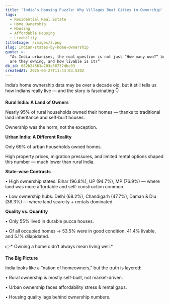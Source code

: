 ```yaml
---
title: 'India’s Housing Puzzle: Why Villages Beat Cities in Ownership'
tags:
  - Residential Real Estate
  - Home Ownership
  - Housing
  - Affordable Housing
  - Livability
titleImage: /images/3.png
slug: Indian-states-by-home-ownership
quote: >-
  "As India urbanises, the real question is not just “How many own?” but “What
  are they owning, and how livable is it?”
db_id: 682b24861a203e58732dbc93
createdAt: 2025-06-27T11:43:03.520Z
---
```


India’s home ownership data may be over a decade old, but it still tells us how Indians really live — and the story is fascinating 👇

**Rural India: A Land of Owners**

Nearly 95% of rural households owned their homes — thanks to traditional land inheritance and self-built houses.

Ownership was the norm, not the exception.

**Urban India: A Different Reality**

Only 69% of urban households owned homes.

High property prices, migration pressures, and limited rental options shaped this number — much lower than rural India.

**State-wise Contrasts**

•	High ownership states: Bihar (96.8%), UP (94.7%), MP (76.9%) — where land was more affordable and self-construction common.

•	Low ownership hubs: Delhi (68.2%), Chandigarh (47.7%), Daman & Diu (38.3%) — where land scarcity + rentals dominated.

**Quality vs. Quantity**

•	Only 55% lived in durable pucca houses.

•	Of all occupied homes → 53.5% were in good condition, 41.4% livable, and 5.1% dilapidated.

👉* Owning a home didn’t always mean living well.*

**The Big Picture**

India looks like a “nation of homeowners,” but the truth is layered:

•	Rural ownership is mostly self-built, not market-driven.

•	Urban ownership faces affordability stress & rental gaps.

•	Housing quality lags behind ownership numbers.
